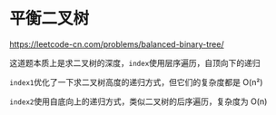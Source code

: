 # 平衡二叉树

https://leetcode-cn.com/problems/balanced-binary-tree/

这道题本质上是求二叉树的深度，`index`使用层序遍历，自顶向下的递归

`index1`优化了一下求二叉树高度的递归方式，但它们的复杂度都是 O(n²)

`index2`使用自底向上的递归方式，类似二叉树的后序遍历，复杂度为 O(n)
